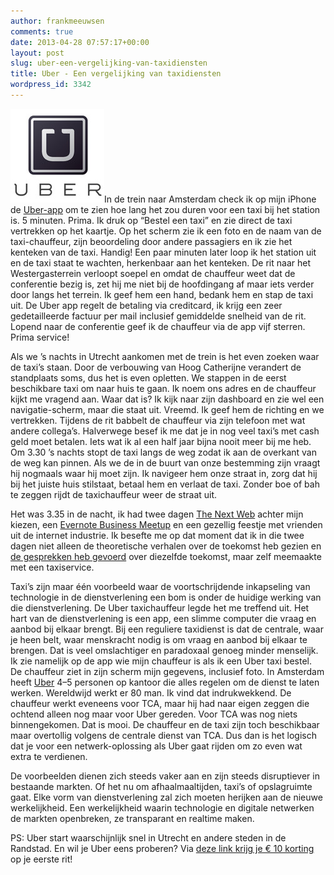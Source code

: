 ```yaml
---
author: frankmeeuwsen
comments: true
date: 2013-04-28 07:57:17+00:00
layout: post
slug: uber-een-vergelijking-van-taxidiensten
title: Uber - Een vergelijking van taxidiensten
wordpress_id: 3342
---
```


![uberlogo](../images/uploadimages/uberlogo-150x150.jpg)In de trein naar Amsterdam check ik op mijn iPhone de [Uber-app](https://www.uber.com/cities/amsterdam#cities) om te zien hoe lang het zou duren voor een taxi bij het station is. 5 minuten. Prima. Ik druk op “Bestel een taxi” en zie direct de taxi vertrekken op het kaartje. Op het scherm zie ik een foto en de naam van de taxi-chauffeur, zijn beoordeling door andere passagiers en ik zie het kenteken van de taxi. Handig!
Een paar minuten later loop ik het station uit en de taxi staat te wachten, herkenbaar aan het kenteken. De rit naar het Westergasterrein verloopt soepel en omdat de chauffeur weet dat de conferentie bezig is, zet hij me niet bij de hoofdingang af maar iets verder door langs het terrein. Ik geef hem een hand, bedank hem en stap de taxi uit. De Uber app regelt de betaling via creditcard, ik krijg een zeer gedetailleerde factuur per mail inclusief gemiddelde snelheid van de rit. Lopend naar de conferentie geef ik de chauffeur via de app vijf sterren. Prima service!

Als we ’s nachts in Utrecht aankomen met de trein is het even zoeken waar de taxi’s staan. Door de verbouwing van Hoog Catherijne verandert de standplaats soms, dus het is even opletten. We stappen in de eerst beschikbare taxi om naar huis te gaan. Ik noem ons adres en de chauffeur kijkt me vragend aan. Waar dat is? Ik kijk naar zijn dashboard en zie wel een navigatie-scherm, maar die staat uit. Vreemd. Ik geef hem de richting en we vertrekken. Tijdens de rit babbelt de chauffeur via zijn telefoon met wat andere collega’s. Halverwege besef ik me dat je in nog veel taxi’s met cash geld moet betalen. Iets wat ik al een half jaar bijna nooit meer bij me heb. Om 3.30 ’s nachts stopt de taxi langs de weg zodat ik aan de overkant van de weg kan pinnen. Als we de in de buurt van onze bestemming zijn vraagt hij nogmaals waar hij moet zijn. Ik navigeer hem onze straat in, zorg dat hij bij het juiste huis stilstaat, betaal hem en verlaat de taxi. Zonder boe of bah te zeggen rijdt de taxichauffeur weer de straat uit.

Het was 3.35 in de nacht, ik had twee dagen [The Next Web](/tnw-2013-connecting-the-dots/) achter mijn kiezen, een [Evernote Business Meetup](http://incredibleadventure.nl/2013/04/kom-naar-de-evernote-business-meetup-in-amsterdam/) en een gezellig feestje met vrienden uit de internet industrie. Ik besefte me op dat moment dat ik in die twee dagen niet alleen de theoretische verhalen over de toekomst heb gezien en [de gesprekken heb gevoerd](http://fastmovingtargets.nl/2013/04/28/the-next-web-google-glass-enthousasmeert-en-verwart/) over diezelfde toekomst, maar zelf meemaakte met een taxiservice.

Taxi’s zijn maar één voorbeeld waar de voortschrijdende inkapseling van technologie in de dienstverlening een bom is onder de huidige werking van die dienstverlening. De Uber taxichauffeur legde het me treffend uit. Het hart van de dienstverlening is een app, een slimme computer die vraag en aanbod bij elkaar brengt. Bij een reguliere taxidienst is dat de centrale, waar je heen belt, waar menskracht nodig is om vraag en aanbod bij elkaar te brengen. Dat is veel omslachtiger en paradoxaal genoeg minder menselijk. Ik zie namelijk op de app wie mijn chauffeur is als ik een Uber taxi bestel. De chauffeur ziet in zijn scherm mijn gegevens, inclusief foto. In Amsterdam heeft [Uber](https://www.uber.com/) 4–5 personen op kantoor die alles regelen om de dienst te laten werken. Wereldwijd werkt er 80 man. Ik vind dat indrukwekkend. De chauffeur werkt eveneens voor TCA, maar hij had naar eigen zeggen die ochtend alleen nog maar voor Uber gereden. Voor TCA was nog niets binnengekomen. Dat is mooi. De chauffeur en de taxi zijn toch beschikbaar maar overtollig volgens de centrale dienst van TCA. Dus dan is het logisch dat je voor een netwerk-oplossing als Uber gaat rijden om zo even wat extra te verdienen.

De voorbeelden dienen zich steeds vaker aan en zijn steeds disruptiever in bestaande markten. Of het nu om afhaalmaaltijden, taxi’s of opslagruimte gaat. Elke vorm van dienstverlening zal zich moeten herijken aan de nieuwe werkelijkheid. Een werkelijkheid waarin technologie en digitale netwerken de markten openbreken, ze transparant en realtime maken.

PS: Uber start waarschijnlijk snel in Utrecht en andere steden in de Randstad. En wil je Uber eens proberen? Via [deze link krijg je € 10 korting](uber.com/invite/uberincredible) op je eerste rit!
